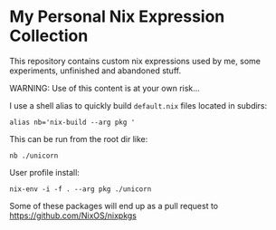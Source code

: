 My Personal Nix Expression Collection
=====================================

This repository contains custom nix expressions used by me, some experiments, unfinished and abandoned stuff.

WARNING: Use of this content is at your own risk... 

I use a shell alias to quickly build `default.nix` files located in subdirs:

    alias nb='nix-build --arg pkg '

This can be run from the root dir like:

    nb ./unicorn

User profile install:

    nix-env -i -f . --arg pkg ./unicorn


Some of these packages will end up as a pull request to https://github.com/NixOS/nixpkgs
